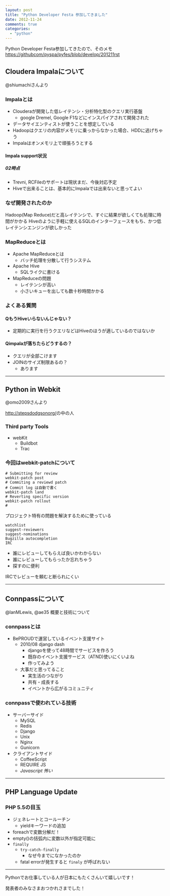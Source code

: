 ```yaml
---
layout: post
title: "Python Developer Festa 参加してきました"
date: 2012-11-24
comments: true
categories:
  - "python"
---
```


Python Developer Festa参加してきたので、そのメモ
<https://githubcom/pyspa/pyfes/blob/develop/201211rst>

## Cloudera Impalaについて
@shiumachiさんより

### Impalaとは

+ Clouderaが開発した低レイテンシ・分析特化型のクエリ実行基盤
    + google Dremel, Google F1などにインスパイアされて開発された
+ データサイエンティストが使うことを想定している
+ Hadoopはクエリの内容がメモリに乗っからなかった場合、HDDに逃げちゃう
+ Impalaはオンメモリ上で頑張ろうとする

#### Impala support状況

##### 02時点
+ Trevni, RCFileのサポートは現状まだ、今後対応予定
+ Hiveで出来ることは、基本的にImpalaでは出来ないと思ってよい

### なぜ開発されたのか

Hadoop(Map Reduce)だと高レイテンシで、すぐに結果が欲しくても処理に時間がかかる
Hiveのように手軽に使えるSQLのインターフェースをもち、かつ低レイテンシエンジンが欲しかった

### MapReduceとは

+ Apache MapReduceとは
    + バッチ処理を分散して行うシステム
+ Apache Hive
    + SQLライクに書ける
+ MapReduceの問題
    + レイテンシが高い
    + 小さいキューを出しても数十秒時間かかる

### よくある質問

#### QもうHiveいらないんじゃない？

+ 定期的に実行を行うクエリなどはHiveのほうが適しているのではないか

#### Qimpalaが落ちたらどうするの？

+ クエリが全部こけます
+ JOINのサイズ制限あるの？
    + あります

---------
## Python in Webkit
@omo2009さんより

<http://stepsdodgsonorg/>の中の人

### Third party Tools

+ webKit
    + Buildbot
    + Trac

### 今回はwebkit-patchについて

    # Submitting for review
    webkit-patch post
    # Commiting a reviewd patch
    # Commit log は自動で書く
    webkit-patch land
    # Reverting specific version
    webkit-patch rollout
    #

プロジェクト特有の問題を解決するために使っている

    watchlist
    suggest-reviewers
    suggest-nominations
    Bugzilla autocompletion
    IRC

+ 誰にレビューしてもらえば良いかわからない
+ 誰にレビューしてもらったか忘れちゃう
+ 探すのに便利

IRCでレビューを頼むと断られにくい

----------

## Connpassについて

@lanMLewis, @ae35
概要と技術について

### connpassとは
+ BePROUDで運営しているイベント支援サイト
    + 2010/08 django dash
        + djangoを使って48時間でサービスを作ろう
        + 既存のイベント支援サービス（ATND)使いにくいよね
        + 作ってみよう
    + 大事だと思ってること
        + 実生活のつながり
        + 共有・成長する
        + イベントから広がるコミュニティ

### connpassで使われている技術
+ サーバーサイド
    + MySQL
    + Redis
    + Django
    + Unix
    + Nginx
    + Gunicorn
+ クライアントサイド
    + CoffeeScript
    + REQUIRE JS
    + *Javascript 怖い*

-----------

## PHP Language Update

### PHP 5.5の目玉

+ ジェネレートとコールーチン
    + yieldキーワードの追加
+ foreachで変数分解だ！
+ empty()の括弧内に変数以外が指定可能に
+ `finally`
    + `try-catch-finally`
        + なぜ今までになかったのか
    + fatal errorが発生すると `finaly` が呼ばれない

--------------

Pythonでお仕事している人が日本にもたくさんいて嬉しいです！

発表者のみなさまおつかれさまでした！
